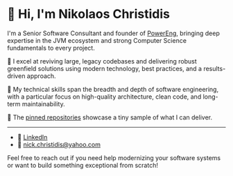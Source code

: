 # 👋 Hi, I'm Nikolaos Christidis

I'm a Senior Software Consultant and founder of [PowerEng](https://github.com/PowerEngCompany), bringing deep expertise in the JVM ecosystem and strong Computer Science fundamentals to every project.

🔹 I excel at reviving large, legacy codebases and delivering robust greenfield solutions using modern technology, best practices, and a results-driven approach.

🔹 My technical skills span the breadth and depth of software engineering, with a particular focus on high-quality architecture, clean code, and long-term maintainability.

🔹 The [pinned repositories](https://github.com/chriniko13?tab=pinned) showcase a tiny sample of what I can deliver.

---

- 💼 [LinkedIn](https://www.linkedin.com/in/nikolaos-c-a00767172/)
- 📧 nick.christidis@yahoo.com

Feel free to reach out if you need help modernizing your software systems or want to build something exceptional from scratch!
